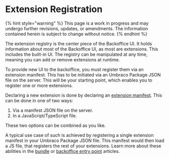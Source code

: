 # Extension Registration

{% hint style="warning" %}
This page is a work in progress and may undergo further revisions, updates, or amendments. The information contained herein is subject to change without notice.
{% endhint %}

The extension registry is the center piece of the Backoffice UI. It holds information about most of the Backoffice UI, as most are extensions. This includes the built-in UI. The registry can be manipulated at any time, meaning you can add or remove extensions at runtime.

To provide new UI to the backoffice, you must register them via an extension manifest. This has to be initiated via an Umbraco Package JSON file on the server. This will be your starting point, which enables you to register one or more extensions.

Declaring a new extension is done by declaring an [extension manifest](extension-manifest.md). This can be done in one of two ways:

1. Via a manifest JSON file on the server.
2. In a JavaScript/TypeScript file.

These two options can be combined as you like.

A typical use case of such is achieved by registering a single extension manifest in your Umbraco Package JSON file. This manifest would then load a JS file, that registers the rest of your extensions. Learn more about these abilities in the [bundle](../extension-types/bundle.md) or [backoffice entry point](../extension-types/backoffice-entry-point.md) articles.
